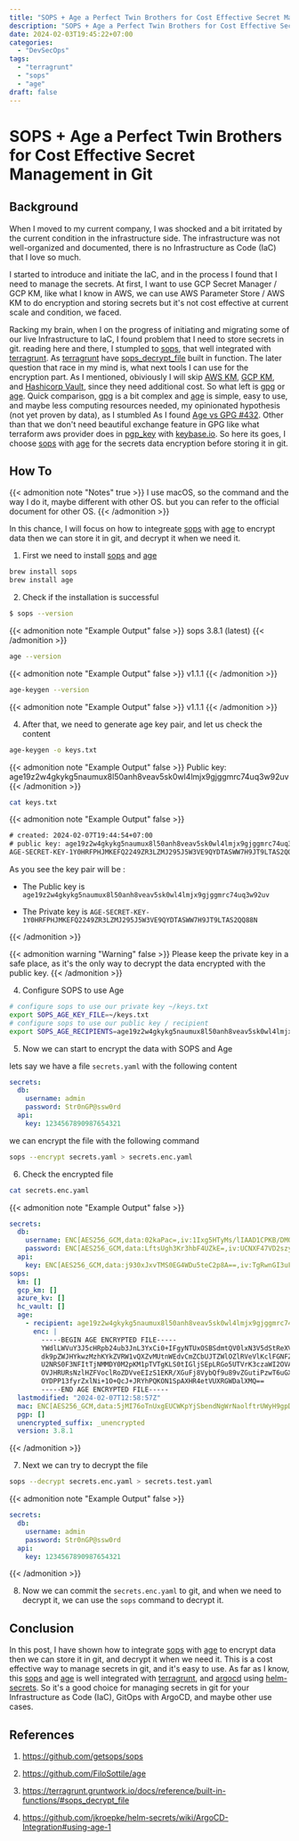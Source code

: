 ```yaml
---
title: "SOPS + Age a Perfect Twin Brothers for Cost Effective Secret Management in Git"
description: "SOPS + Age a Perfect Twin Brothers for Cost Effective Secret Management in Git"
date: 2024-02-03T19:45:22+07:00
categories:
  - "DevSecOps"
tags:
  - "terragrunt"
  - "sops"
  - "age"
draft: false
---
```


# SOPS + Age a Perfect Twin Brothers for Cost Effective Secret Management in Git

## Background

When I moved to my current company, I was shocked and a bit irritated by the current condition in the infrastructure side.
The infrastructure was not well-organized and documented, there is no Infrastructure as Code (IaC) that I love so much.

I started to introduce and initiate the IaC, and in the process I found that I need to manage the secrets. At first, I want to use GCP Secret Manager / GCP KM, like what I know in AWS, we can use AWS Parameter Store / AWS KM to do encryption and storing secrets but it's not cost effective at current scale and condition, we faced.

Racking my brain, when I on the progress of initiating and migrating some of our live Infrastructure to IaC, I found problem that I need to store secrets in git. reading here and there, I stumpled to [sops](https://github.com/getsops/sops), that well integrated with [terragrunt](https://terragrunt.gruntwork.io/). As [terragrunt](https://terragrunt.gruntwork.io/) have [sops_decrypt_file](https://terragrunt.gruntwork.io/docs/reference/built-in-functions/#sops_decrypt_file) built in function. The later question that race in my mind is, what next tools I can use for the encryption part. As I mentioned, obiviously I will skip [AWS KM](https://aws.amazon.com/kms/), [GCP KM](https://cloud.google.com/security/products/security-key-management), and [Hashicorp Vault](https://www.vaultproject.io/), since they need additional cost. So what left is [gpg](https://www.gnupg.org/) or [age](https://github.com/FiloSottile/age). Quick comparison, [gpg](https://www.gnupg.org/) is a bit complex and [age](https://github.com/FiloSottile/age) is simple, easy to use, and maybe less computing resources needed, my opinionated hypothesis (not yet proven by data), as I stumbled As I found [Age vs GPG #432](https://github.com/FiloSottile/age/discussions/432). Other than that we don't need beautiful exchange feature in GPG like what terraform aws provider does in [pgp_key](https://registry.terraform.io/providers/hashicorp/aws/latest/docs/resources/iam_access_key#pgp_key) with [keybase.io](https://keybase.io/). So here its goes, I choose [sops](https://github.com/getsops/sops) with [age](https://github.com/FiloSottile/age) for the secrets data encryption before storing it in git.

## How To

{{< admonition note "Notes" true >}}
I use macOS, so the command and the way I do it, maybe different with other OS. but you can refer to the official document for other OS.
{{< /admonition >}}

In this chance, I will focus on how to integreate [sops](https://github.com/getsops/sops) with [age](https://github.com/FiloSottile/age) to encrypt data then we can store it in git, and decrypt it when we need it.

1. First we need to install [sops](https://github.com/getsops/sops) and [age](https://github.com/FiloSottile/age)

```bash
brew install sops
brew install age

```

2. Check if the installation is successful

```bash
$ sops --version
```

{{< admonition note "Example Output" false >}}
sops 3.8.1 (latest)
{{< /admonition >}}

```bash
age --version
```

{{< admonition note "Example Output" false >}}
v1.1.1
{{< /admonition >}}

```bash
age-keygen --version
```

{{< admonition note "Example Output" false >}}
v1.1.1
{{< /admonition >}}

4. After that, we need to generate age key pair, and let us check the content

```bash
age-keygen -o keys.txt
```

{{< admonition note "Example Output" false >}}
Public key: age19z2w4gkykg5naumux8l50anh8veav5sk0wl4lmjx9gjggmrc74uq3w92uv
{{< /admonition >}}

```bash
cat keys.txt
```

{{< admonition note "Example Output" false >}}

```txt
# created: 2024-02-07T19:44:54+07:00
# public key: age19z2w4gkykg5naumux8l50anh8veav5sk0wl4lmjx9gjggmrc74uq3w92uv
AGE-SECRET-KEY-1Y0HRFPHJMKEFQ2249ZR3LZMJ295J5W3VE9QYDTASWW7H9JT9LTAS2QQ88N
```

As you see the key pair will be :

- The Public key is `age19z2w4gkykg5naumux8l50anh8veav5sk0wl4lmjx9gjggmrc74uq3w92uv`

- The Private key is `AGE-SECRET-KEY-1Y0HRFPHJMKEFQ2249ZR3LZMJ295J5W3VE9QYDTASWW7H9JT9LTAS2QQ88N`

{{< /admonition >}}

{{< admonition warning "Warning" false >}}
Please keep the private key in a safe place, as it's the only way to decrypt the data encrypted with the public key.
{{< /admonition >}}

4. Configure SOPS to use Age

```bash
# configure sops to use our private key ~/keys.txt
export SOPS_AGE_KEY_FILE=~/keys.txt
# configure sops to use our public key / recipient
export SOPS_AGE_RECIPIENTS=age19z2w4gkykg5naumux8l50anh8veav5sk0wl4lmjx9gjggmrc74uq3w92uv
```

5. Now we can start to encrypt the data with SOPS and Age

lets say we have a file `secrets.yaml` with the following content

```yaml
secrets:
  db:
    username: admin
    password: Str0nGP@ssw0rd
  api:
    key: 1234567890987654321
```

we can encrypt the file with the following command

```bash
sops --encrypt secrets.yaml > secrets.enc.yaml
```

6. Check the encrypted file

```bash
cat secrets.enc.yaml
```

{{< admonition note "Example Output" false >}}

```yaml
secrets:
  db:
    username: ENC[AES256_GCM,data:02kaPac=,iv:1Ixg5HTyMs/lIAAD1CPKB/DMQ9dGFB/zjtkCcn+j2ZA=,tag:2sBjBrxTZF4hXvxOAwnUOg==,type:str]
    password: ENC[AES256_GCM,data:LftsUgh3Kr3hbF4UZkE=,iv:UCNXF47VD2szy9WEd4X5rUbvJTlxh8WaK16W5f9FYBc=,tag:TTlY83P1qllLrq1OjgJxlg==,type:str]
  api:
    key: ENC[AES256_GCM,data:j930xJxvTMS0EG4WDu5teC2p8A==,iv:TgRwnGI3uFBWXpmhkyhqZW2t83isJ+zNH6CB0OH8dLk=,tag:y1KioWxIj4LJJ3v7utEIAQ==,type:int]
sops:
  km: []
  gcp_km: []
  azure_kv: []
  hc_vault: []
  age:
    - recipient: age19z2w4gkykg5naumux8l50anh8veav5sk0wl4lmjx9gjggmrc74uq3w92uv
      enc: |
        -----BEGIN AGE ENCRYPTED FILE-----
        YWdlLWVuY3J5cHRpb24ub3JnL3YxCi0+IFgyNTUxOSBSdmtQV0lxN3V5dStReXVW
        dk9pZWJHYkwzMzhKYkZVRW1vQXZvMUtnWEdvCmZCbUJTZWlOZlRVeVlKclFGNFZB
        U2NRS0F3NFItTjNMMDY0M2pKM1pTVTgKLS0tIGljSEpLRGo5UTVrK3czaWI2OVA1
        OVJHRURsNzlHZFVoclRoZDVveEIzS1EKR/XGuFj8VybQf9u89vZGutiPzwT6uGXj
        OYDPP13fyrZxlNi+1O+QcJ+JRYhPQKON1SpAXHR4etVUXRGWDalXMQ==
        -----END AGE ENCRYPTED FILE-----
  lastmodified: "2024-02-07T12:58:57Z"
  mac: ENC[AES256_GCM,data:5jMI76oTnUxgEUCWKpYjSbendNgWrNaolftrUWyH9gpDq86VYAL0tGF2sh7sM6qLOVQomcpwtpYjtmZxXgwojmi2jxzKbBMreAr9Dhip1LmYpRc/BMQw4aDufIfUPBPN3b2IQaVI98lyLJJYPnYUuuCJBDLVoZ2QrRYLKhmGoVk=,iv:X4uHt5nafPOt2NR0CU6OF7MXVyIMDnxwQo6dNSqJ+S8=,tag:RflCmG239NWtZQgAy65P8w==,type:str]
  pgp: []
  unencrypted_suffix: _unencrypted
  version: 3.8.1
```

{{< /admonition >}}

7. Next we can try to decrypt the file

```bash
sops --decrypt secrets.enc.yaml > secrets.test.yaml
```

{{< admonition note "Example Output" false >}}

```yaml
secrets:
  db:
    username: admin
    password: Str0nGP@ssw0rd
  api:
    key: 1234567890987654321
```

{{< /admonition >}}

8. Now we can commit the `secrets.enc.yaml` to git, and when we need to decrypt it, we can use the `sops` command to decrypt it.

## Conclusion

In this post, I have shown how to integrate [sops](https://github.com/getsops/sops) with [age](https://github.com/FiloSottile/age)
to encrypt data then we can store it in git, and decrypt it when we need it. This is a cost effective way to manage secrets in git, and it's easy to use. As far as I know, this [sops](https://github.com/getsops/sops) and [age](https://github.com/FiloSottile/age) is well integrated with [terragrunt](https://terragrunt.gruntwork.io/), and [argocd](https://argo-cd.readthedocs.io/en) using [helm-secrets](https://github.com/jkroepke/helm-secrets/wiki/ArgoCD-Integration#using-age-1). So it's a good choice for managing secrets in git for your Infrastructure as Code (IaC), GitOps with ArgoCD, and maybe other use cases.

## References

1. <https://github.com/getsops/sops>

2. <https://github.com/FiloSottile/age>

3. <https://terragrunt.gruntwork.io/docs/reference/built-in-functions/#sops_decrypt_file>

4. <https://github.com/jkroepke/helm-secrets/wiki/ArgoCD-Integration#using-age-1>
